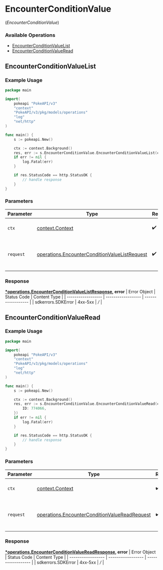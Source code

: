 # EncounterConditionValue
(*EncounterConditionValue*)

### Available Operations

* [EncounterConditionValueList](#encounterconditionvaluelist)
* [EncounterConditionValueRead](#encounterconditionvalueread)

## EncounterConditionValueList

### Example Usage

```go
package main

import(
	pokeapi "PokeAPI/v3"
	"context"
	"PokeAPI/v3/pkg/models/operations"
	"log"
	"net/http"
)

func main() {
    s := pokeapi.New()

    ctx := context.Background()
    res, err := s.EncounterConditionValue.EncounterConditionValueList(ctx, operations.EncounterConditionValueListRequest{})
    if err != nil {
        log.Fatal(err)
    }

    if res.StatusCode == http.StatusOK {
        // handle response
    }
}
```

### Parameters

| Parameter                                                                                                          | Type                                                                                                               | Required                                                                                                           | Description                                                                                                        |
| ------------------------------------------------------------------------------------------------------------------ | ------------------------------------------------------------------------------------------------------------------ | ------------------------------------------------------------------------------------------------------------------ | ------------------------------------------------------------------------------------------------------------------ |
| `ctx`                                                                                                              | [context.Context](https://pkg.go.dev/context#Context)                                                              | :heavy_check_mark:                                                                                                 | The context to use for the request.                                                                                |
| `request`                                                                                                          | [operations.EncounterConditionValueListRequest](../../pkg/models/operations/encounterconditionvaluelistrequest.md) | :heavy_check_mark:                                                                                                 | The request object to use for the request.                                                                         |


### Response

**[*operations.EncounterConditionValueListResponse](../../pkg/models/operations/encounterconditionvaluelistresponse.md), error**
| Error Object       | Status Code        | Content Type       |
| ------------------ | ------------------ | ------------------ |
| sdkerrors.SDKError | 4xx-5xx            | */*                |

## EncounterConditionValueRead

### Example Usage

```go
package main

import(
	pokeapi "PokeAPI/v3"
	"context"
	"PokeAPI/v3/pkg/models/operations"
	"log"
	"net/http"
)

func main() {
    s := pokeapi.New()

    ctx := context.Background()
    res, err := s.EncounterConditionValue.EncounterConditionValueRead(ctx, operations.EncounterConditionValueReadRequest{
        ID: 774066,
    })
    if err != nil {
        log.Fatal(err)
    }

    if res.StatusCode == http.StatusOK {
        // handle response
    }
}
```

### Parameters

| Parameter                                                                                                          | Type                                                                                                               | Required                                                                                                           | Description                                                                                                        |
| ------------------------------------------------------------------------------------------------------------------ | ------------------------------------------------------------------------------------------------------------------ | ------------------------------------------------------------------------------------------------------------------ | ------------------------------------------------------------------------------------------------------------------ |
| `ctx`                                                                                                              | [context.Context](https://pkg.go.dev/context#Context)                                                              | :heavy_check_mark:                                                                                                 | The context to use for the request.                                                                                |
| `request`                                                                                                          | [operations.EncounterConditionValueReadRequest](../../pkg/models/operations/encounterconditionvaluereadrequest.md) | :heavy_check_mark:                                                                                                 | The request object to use for the request.                                                                         |


### Response

**[*operations.EncounterConditionValueReadResponse](../../pkg/models/operations/encounterconditionvaluereadresponse.md), error**
| Error Object       | Status Code        | Content Type       |
| ------------------ | ------------------ | ------------------ |
| sdkerrors.SDKError | 4xx-5xx            | */*                |
